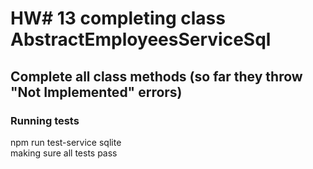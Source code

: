 # HW# 13 completing class AbstractEmployeesServiceSql
## Complete all class methods (so far they throw "Not Implemented" errors)

### Running tests
npm run test-service sqlite <br>
making sure all tests pass